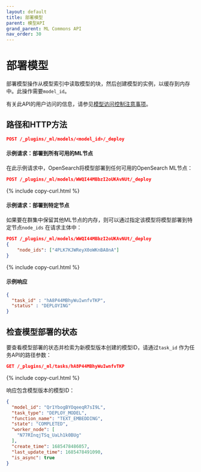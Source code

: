 ```yaml
---
layout: default
title: 部署模型
parent: 模型API
grand_parent: ML Commons API
nav_order: 30
---
```


# 部署模型

部署模型操作从模型索引中读取模型的块，然后创建模型的实例，以缓存到内存中。此操作需要`model_id`。

有关此API的用户访问的信息，请参见[模型访问控制注意事项]({{site.url}}{{site.baseurl}}/ml-commons-plugin/api/model-apis/index/#model-access-control-considerations)。

## 路径和HTTP方法

```json
POST /_plugins/_ml/models/<model_id>/_deploy
```

#### 示例请求：部署到所有可用的ML节点

在此示例请求中，OpenSearch将模型部署到任何可用的OpenSearch ML节点：

```json
POST /_plugins/_ml/models/WWQI44MBbzI2oUKAvNUt/_deploy
```
{% include copy-curl.html %}

#### 示例请求：部署到特定节点

如果要在群集中保留其他ML节点的内存，则可以通过指定该模型将模型部署到特定节点`node_ids` 在请求主体中：

```json
POST /_plugins/_ml/models/WWQI44MBbzI2oUKAvNUt/_deploy
{
    "node_ids": ["4PLK7KJWReyX0oWKnBA8nA"]
}
```
{% include copy-curl.html %}

#### 示例响应

```json
{
  "task_id" : "hA8P44MBhyWuIwnfvTKP",
  "status" : "DEPLOYING"
}
```

## 检查模型部署的状态

要查看模型部署的状态并检索为新模型版本创建的模型ID，请通过`task_id` 作为任务API的路径参数：

```json
GET /_plugins/_ml/tasks/hA8P44MBhyWuIwnfvTKP
```
{% include copy-curl.html %}

响应包含模型版本的模型ID：

```json
{
  "model_id": "Qr1YbogBYOqeeqR7sI9L",
  "task_type": "DEPLOY_MODEL",
  "function_name": "TEXT_EMBEDDING",
  "state": "COMPLETED",
  "worker_node": [
    "N77RInqjTSq_UaLh1k0BUg"
  ],
  "create_time": 1685478486057,
  "last_update_time": 1685478491090,
  "is_async": true
}
```
